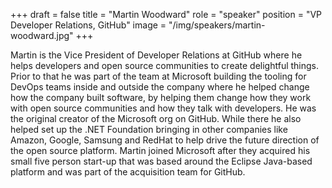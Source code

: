 +++
draft = false
title = "Martin Woodward"
role = "speaker"
position = "VP Developer Relations, GitHub"
image = "/img/speakers/martin-woodward.jpg"
+++

Martin is the Vice President of Developer Relations at GitHub where he helps developers and open source communities to create delightful things. Prior to that he was part of the team at Microsoft building the tooling for DevOps teams inside and outside the company where he helped change how the company built software, by helping them change how they work with open source communities and how they talk with developers. He was the original creator of the Microsoft org on GitHub. While there he also helped set up the .NET Foundation bringing in other companies like Amazon, Google, Samsung and RedHat to help drive the future direction of the open source platform. Martin joined Microsoft after they acquired his small five person start-up that was based around the Eclipse Java-based platform and was part of the acquisition team for GitHub.